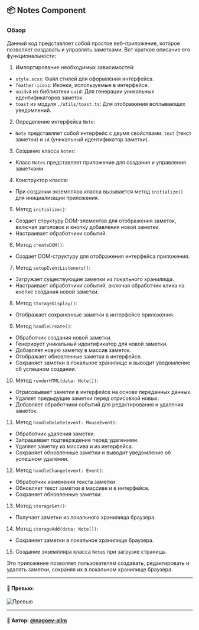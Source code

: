 ## 📦 Notes Component

### Обзор

Данный код представляет собой простое веб-приложение, которое позволяет создавать и управлять заметками. Вот краткое описание его функциональности:

1. Импортирование необходимых зависимостей:
  - `style.scss`: Файл стилей для оформления интерфейса.
  - `feather-icons`: Иконки, используемые в интерфейсе.
  - `uuidv4` из библиотеки `uuid`: Для генерации уникальных идентификаторов заметок.
  - `toast` из модуля `./utils/toast.ts`: Для отображения всплывающих уведомлений.

2. Определение интерфейса `Note`:
  - `Note` представляет собой интерфейс с двумя свойствами: `text` (текст заметки) и `id` (уникальный идентификатор заметки).

3. Создание класса `Notes`:
  - Класс `Notes` представляет приложение для создания и управления заметками.

4. Конструктор класса:
  - При создании экземпляра класса вызывается метод `initialize()` для инициализации приложения.

5. Метод `initialize()`:
  - Создает структуру DOM-элементов для отображения заметок, включая заголовок и кнопку добавления новой заметки.
  - Настраивает обработчики событий.

6. Метод `createDOM()`:
  - Создает DOM-структуру для отображения интерфейса приложения.

7. Метод `setupEventListeners()`:
  - Загружает существующие заметки из локального хранилища.
  - Настраивает обработчики событий, включая обработчик клика на кнопке создания новой заметки.

8. Метод `storageDisplay()`:
  - Отображает сохраненные заметки в интерфейсе приложения.

9. Метод `handleCreate()`:
  - Обработчик создания новой заметки.
  - Генерирует уникальный идентификатор для новой заметки.
  - Добавляет новую заметку в массив заметок.
  - Отображает обновленные заметки в интерфейсе.
  - Сохраняет заметки в локальное хранилище и выводит уведомление об успешном создании.

10. Метод `renderHTML(data: Note[])`:
  - Отрисовывает заметки в интерфейсе на основе переданных данных.
  - Удаляет предыдущие заметки перед отрисовкой новых.
  - Добавляет обработчики событий для редактирования и удаления заметок.

11. Метод `handleDelete(event: MouseEvent)`:
  - Обработчик удаления заметки.
  - Запрашивает подтверждение перед удалением.
  - Удаляет заметку из массива и из интерфейса.
  - Сохраняет обновленные заметки и выводит уведомление об успешном удалении.

12. Метод `handleChange(event: Event)`:
  - Обработчик изменения текста заметки.
  - Обновляет текст заметки в массиве и в интерфейсе.
  - Сохраняет обновленные заметки.

13. Метод `storageGet()`:
  - Получает заметки из локального хранилища браузера.

14. Метод `storageAdd(data: Note[])`:
  - Сохраняет заметки в локальное хранилище браузера.

15. Создание экземпляра класса `Notes` при загрузке страницы.

Это приложение позволяет пользователям создавать, редактировать и удалять заметки, сохраняя их в локальном хранилище браузера.

---

#### 🌄 Превью:

![Превью](https://lh3.googleusercontent.com/drive-viewer/AITFw-wctyB4jB5ygHOJRBok6wljGGvpncEGOwVEb3sE5a7X6PIAAoddS6-bmutonvHDaHZWiSICVo4PPJyEuvF9X9zuP8sCFg=s1600)


-----

#### 🙌 Автор: [@nagoev-alim](https://github.com/nagoev-alim)

